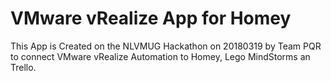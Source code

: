 # VMware vRealize App for Homey

This App is Created on the NLVMUG Hackathon on 20180319 by  Team  PQR to connect VMware vRealize Automation to Homey, Lego MindStorms an Trello.  
